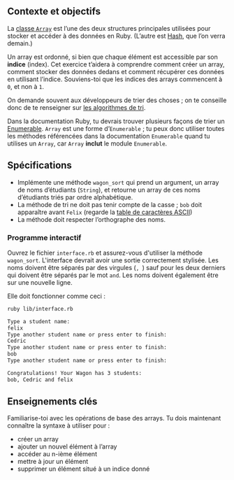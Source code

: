 ## Contexte et objectifs

La [classe `Array`](https://ruby-doc.org/core-2.7.5/Array.html) est l’une des deux structures principales utilisées pour stocker et accéder à des données en Ruby. (L’autre est [Hash](https://ruby-doc.org/core-2.7.5/Hash.html), que l’on verra demain.)

Un array est ordonné, si bien que chaque élément est accessible par son **indice** (index). Cet exercice t’aidera
à comprendre comment créer un array, comment stocker des données dedans et comment récupérer ces données en utilisant l’indice.
Souviens-toi que les indices des arrays commencent à `0`, et non à `1`.

On demande souvent aux développeurs de trier des choses ; on te conseille donc de te renseigner sur [les algorithmes de tri](https://fr.wikipedia.org/wiki/Algorithme\_de\_tri).

Dans la documentation Ruby, tu devrais trouver plusieurs façons de trier un [Enumerable](http://ruby-doc.org/core-2.5.3/Enumerable.html). `Array` est une forme d’`Enumerable` ; tu peux donc utiliser toutes les méthodes référencées dans la documentation `Enumerable` quand tu utilises un `Array`, car `Array` **inclut** le module `Enumerable`.

## Spécifications

- Implémente une méthode `wagon_sort` qui prend un argument, un array de noms d’étudiants (`String`), et retourne un array de ces noms d’étudiants triés par ordre alphabétique.
- La méthode de tri ne doit pas tenir compte de la casse ; `bob` doit apparaître avant `Felix` (regarde la [table de caractères ASCII](http://www.asciitable.com/))
- La méthode doit respecter l’orthographe des noms.

### Programme interactif

Ouvrez le fichier `interface.rb` et assurez-vous d'utiliser la méthode `wagon_sort`. L'interface devrait avoir une sortie correctement stylisée. Les noms doivent être séparés par des virgules (`, `) sauf pour les deux derniers qui doivent être séparés par le mot `and`. Les noms doivent également être sur une nouvelle ligne.

Elle doit fonctionner comme ceci :

```bash
ruby lib/interface.rb

Type a student name:
felix
Type another student name or press enter to finish:
Cedric
Type another student name or press enter to finish:
bob
Type another student name or press enter to finish:

Congratulations! Your Wagon has 3 students:
bob, Cedric and felix
```

## Enseignements clés

Familiarise-toi avec les opérations de base des arrays. Tu dois maintenant connaître la syntaxe à utiliser pour :

- créer un array
- ajouter un nouvel élément à l’array
- accéder au n-ième élément
- mettre à jour un élément
- supprimer un élément situé à un indice donné
